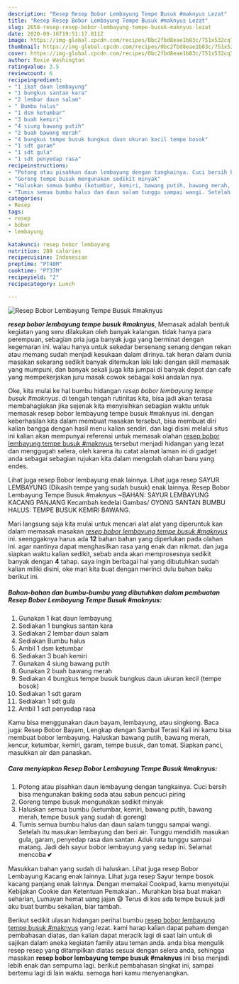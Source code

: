 ```yaml
---
description: "Resep Resep Bobor Lembayung Tempe Busuk #maknyus Lezat"
title: "Resep Resep Bobor Lembayung Tempe Busuk #maknyus Lezat"
slug: 2658-resep-resep-bobor-lembayung-tempe-busuk-maknyus-lezat
date: 2020-09-16T19:51:17.811Z
image: https://img-global.cpcdn.com/recipes/0bc2fbd8eae1b83c/751x532cq70/resep-bobor-lembayung-tempe-busuk-maknyus-foto-resep-utama.jpg
thumbnail: https://img-global.cpcdn.com/recipes/0bc2fbd8eae1b83c/751x532cq70/resep-bobor-lembayung-tempe-busuk-maknyus-foto-resep-utama.jpg
cover: https://img-global.cpcdn.com/recipes/0bc2fbd8eae1b83c/751x532cq70/resep-bobor-lembayung-tempe-busuk-maknyus-foto-resep-utama.jpg
author: Roxie Washington
ratingvalue: 3.5
reviewcount: 6
recipeingredient:
- "1 ikat daun lembayung"
- "1 bungkus santan kara"
- "2 lembar daun salam"
- " Bumbu halus"
- "1 dsm ketumbar"
- "3 buah kemiri"
- "4 siung bawang putih"
- "2 buah bawang merah"
- "4 bungkus tempe busuk bungkus daun ukuran kecil tempe bosok"
- "1 sdt garam"
- "1 sdt gula"
- "1 sdt penyedap rasa"
recipeinstructions:
- "Potong atau pisahkan daun lembayung dengan tangkainya. Cuci bersih bisa mengunakan baking soda atau sabun pencuci piring"
- "Goreng tempe busuk mengunakan sedikit minyak"
- "Haluskan semua bumbu (ketumbar, kemiri, bawang putih, bawang merah, tempe busuk yang sudah di goreng)"
- "Tumis semua bumbu halus dan daun salam tunggu sampai wangi. Setelah itu masukan lembayung dan beri air. Tunggu mendidih masukan gula, garam, penyedap rasa dan santan. Aduk rata tunggu sampai matang. Jadi deh sayur bobor lembayung yang sedap ini. Selamat mencoba 💕"
categories:
- Resep
tags:
- resep
- bobor
- lembayung

katakunci: resep bobor lembayung 
nutrition: 289 calories
recipecuisine: Indonesian
preptime: "PT40M"
cooktime: "PT37M"
recipeyield: "2"
recipecategory: Lunch

---
```



![Resep Bobor Lembayung Tempe Busuk #maknyus](https://img-global.cpcdn.com/recipes/0bc2fbd8eae1b83c/751x532cq70/resep-bobor-lembayung-tempe-busuk-maknyus-foto-resep-utama.jpg)

<b><i>resep bobor lembayung tempe busuk #maknyus</i></b>, Memasak adalah bentuk kegiatan yang seru dilakukan oleh banyak kalangan. tidak hanya para perempuan, sebagian pria juga banyak juga yang berminat dengan kegemaran ini. walau hanya untuk sekedar bersenang senang dengan rekan atau memang sudah menjadi kesukaan dalam dirinya. tak heran dalam dunia masakan sekarang sedikit banyak ditemukan laki laki dengan skill memasak yang mumpuni, dan banyak sekali juga kita jumpai di banyak depot dan cafe yang mempekerjakan juru masak cowok sebagai koki andalan nya.

Oke, kita mulai ke hal bumbu hidangan <i>resep bobor lembayung tempe busuk #maknyus</i>. di tengah tengah rutinitas kita, bisa jadi akan terasa membahagiakan jika sejenak kita menyisihkan sebagian waktu untuk memasak resep bobor lembayung tempe busuk #maknyus ini. dengan keberhasilan kita dalam membuat masakan tersebut, bisa membuat diri kalian bangga dengan hasil menu kalian sendiri. dan lagi disini melalui situs ini kalian akan mempunyai referensi untuk memasak olahan <u>resep bobor lembayung tempe busuk #maknyus</u> tersebut menjadi hidangan yang lezat dan menggugah selera, oleh karena itu catat alamat laman ini di gadget anda sebagai sebagian rujukan kita dalam mengolah olahan baru yang endes.

Lihat juga resep Bobor lembayung enak lainnya. Lihat juga resep SAYUR LEMBAYUNG (Dikasih tempe yang sudah busuk) enak lainnya. Resep Bobor Lembayung Tempe Busuk #maknyus ~BAHAN: SAYUR LEMBAYUNG KACANG PANJANG Kecambah kedelai Gambas/ OYONG SANTAN BUMBU HALUS: TEMPE BUSUK KEMIRI BAWANG.


Mari langsung saja kita mulai untuk mencari alat alat yang diperuntuk kan dalam memasak masakan <u><i>resep bobor lembayung tempe busuk #maknyus</i></u> ini. seenggaknya harus ada <b>12</b> bahan bahan yang diperlukan pada olahan ini. agar nantinya dapat menghasilkan rasa yang enak dan nikmat. dan juga siapkan waktu kalian sedikit, sebab anda akan memprosesnya sedikit banyak dengan <b>4</b> tahap. saya ingin berbagai hal yang dibutuhkan sudah kalian miliki disini, oke mari kita buat dengan merinci dulu bahan baku berikut ini.

<!--inarticleads1-->

##### Bahan-bahan dan bumbu-bumbu yang dibutuhkan dalam pembuatan Resep Bobor Lembayung Tempe Busuk #maknyus:

1. Gunakan 1 ikat daun lembayung
1. Sediakan 1 bungkus santan kara
1. Sediakan 2 lembar daun salam
1. Sediakan  Bumbu halus
1. Ambil 1 dsm ketumbar
1. Sediakan 3 buah kemiri
1. Gunakan 4 siung bawang putih
1. Gunakan 2 buah bawang merah
1. Sediakan 4 bungkus tempe busuk bungkus daun ukuran kecil (tempe bosok)
1. Sediakan 1 sdt garam
1. Sediakan 1 sdt gula
1. Ambil 1 sdt penyedap rasa


Kamu bisa menggunakan daun bayam, lembayung, atau singkong. Baca juga: Resep Bobor Bayam, Lengkap dengan Sambal Terasi Kali ini kamu bisa membuat bobor lembayung. Haluskan bawang putih, bawang merah, kencur, ketumbar, kemiri, garam, tempe busuk, dan tomat. Siapkan panci, masukkan air dan panaskan. 

<!--inarticleads2-->

##### Cara menyiapkan Resep Bobor Lembayung Tempe Busuk #maknyus:

1. Potong atau pisahkan daun lembayung dengan tangkainya. Cuci bersih bisa mengunakan baking soda atau sabun pencuci piring
1. Goreng tempe busuk mengunakan sedikit minyak
1. Haluskan semua bumbu (ketumbar, kemiri, bawang putih, bawang merah, tempe busuk yang sudah di goreng)
1. Tumis semua bumbu halus dan daun salam tunggu sampai wangi. Setelah itu masukan lembayung dan beri air. Tunggu mendidih masukan gula, garam, penyedap rasa dan santan. Aduk rata tunggu sampai matang. Jadi deh sayur bobor lembayung yang sedap ini. Selamat mencoba 💕


Masukkan bahan yang sudah di haluskan. Lihat juga resep Bobor Lembayung Kacang enak lainnya. Lihat juga resep Sayur tempe bosok kacang panjang enak lainnya. Dengan memakai Cookpad, kamu menyetujui Kebijakan Cookie dan Ketentuan Pemakaian.. Murahkan bisa buat makan seharian, Lumayan hemat uang jajan 😅 Terus di kos ada tempe busuk jadi aku buat bumbu sekalian, biar tambah. 

Berikut sedikit ulasan hidangan perihal bumbu <u>resep bobor lembayung tempe busuk #maknyus</u> yang lezat. kami harap kalian dapat paham dengan pembahasan diatas, dan kalian dapat meracik lagi di saat lain untuk di sajikan dalam aneka kegiatan family atau teman anda. anda bisa mengulik resep resep yang ditampilkan diatas sesuai dengan selera anda, sehingga masakan <b>resep bobor lembayung tempe busuk #maknyus</b> ini bisa menjadi lebih enak dan sempurna lagi. berikut pembahasan singkat ini, sampai bertemu lagi di lain waktu. semoga hari kamu menyenangkan.
